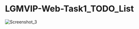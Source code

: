 # LGMVIP-Web-Task1_TODO_List

![Screenshot_3](https://github.com/AbdulRehmanGHub/LGMVIP-Web-Task1_TODO_List/assets/105493274/6c00273d-945d-4284-b24c-ab3df9842770)
